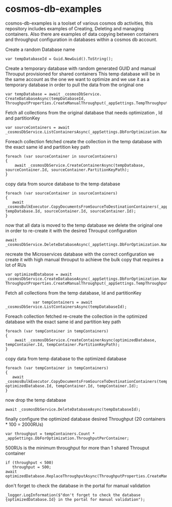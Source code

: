 # cosmos-db-examples
cosmos-db-examples is a toolset of various cosmos db activities, this repository includes examples of Creating, Deleting and managing containers. Also there are examples of data copying between containers and throughput configuration in databases within a cosmos db account.

Create a random Database name
```
var tempDatabaseId = Guid.NewGuid().ToString();
```
Create a temporary database with random generated GUID and manual Throuput provisioned for shared containers
This temp database will be in the same account as the one we want to optimize and we use it as a temporary database
in order to pull the data from the original one
                        
```
var tempDatabase = await _cosmosDbService.
CreateDatabaseAsync(tempDatabaseId, ThroughputProperties.CreateManualThroughput(_appSettings.TempThroughput));
```

Fetch all collections from the original database that needs optimization , Id and partitionKey
```
var sourceContainers = await _cosmosDbService.ListContainersAsync(_appSettings.DbForOptimization.Name);
```

Foreach collection fetched create the collection in the temp database with the exact same id and partition key path
```
foreach (var sourceContainer in sourceContainers)
{
    await _cosmosDbService.CreateContainerAsync(tempDatabase, sourceContainer.Id, sourceContainer.PartitionKeyPath);
}
```

copy data from source database to the temp database
```
foreach (var sourceContainer in sourceContainers)
{
   await _cosmosBulkExecutor.CopyDocumentsFromSourceToDestinationContainers(_appSettings.DbForOptimization.Name, tempDatabase.Id, sourceContainer.Id, sourceContainer.Id);
}
```

now that all data is moved to the temp database we delete the original one in order to re-create it
with the desired Throuput configuration
```
await _cosmosDbService.DeleteDatabaseAsync(_appSettings.DbForOptimization.Name);
```

recreate the Microservices database with the correct configuration
we create it with high manual throuput to achieve the bulk copy that requires a lot of RUs
```
var optimizedDatabase = await _cosmosDbService.CreateDatabaseAsync(_appSettings.DbForOptimization.Name, ThroughputProperties.CreateManualThroughput(_appSettings.TempThroughput));
```

Fetch all collections from the temp database, Id and partitionKey
```
            var tempContainers = await _cosmosDbService.ListContainersAsync(tempDatabaseId);
```

Foreach collection fetched re-create the collection in the optimized database with the exact same id and partition key path
```
foreach (var tempContainer in tempContainers)
{
    await _cosmosDbService.CreateContainerAsync(optimizedDatabase, tempContainer.Id, tempContainer.PartitionKeyPath);
}
```

copy data from temp database to the optimized database
```
foreach (var tempContainer in tempContainers)
{
   await _cosmosBulkExecutor.CopyDocumentsFromSourceToDestinationContainers(tempDatabaseId, optimizedDatabase.Id, tempContainer.Id, tempContainer.Id);
}
```

now drop the temp database
```
await _cosmosDbService.DeleteDatabaseAsync(tempDatabaseId);
```

finally configure the optimized database desired Throughput (20 containers * 100 = 2000RUs)
```
var throughput = tempContainers.Count * _appSettings.DbForOptimization.ThroughputPerContainer;
```

500RUs is the minimum throughput for more than 1 shared Throuput container
```
if (throughput < 500)
   throughput = 500;
await optimizedDatabase.ReplaceThroughputAsync(ThroughputProperties.CreateManualThroughput(throughput));
```

don't forget to check the database in the portal for manual validation
```
_logger.LogInformation($"don't forget to check the database {optimizedDatabase.Id} in the portal for manual validation");
```
